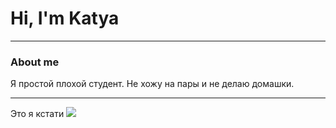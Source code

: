 # Hi, I'm Katya
___
### About me
Я простой плохой студент. Не хожу на пары и не делаю домашки.
___
Это я кстати
<img src= "https://media4.giphy.com/media/v1.Y2lkPTc5MGI3NjExc29ob3Bydmp0Mnc1dzZycXRwMnhlejdycGU2YnFxNG95eGZpbm54NCZlcD12MV9pbnRlcm5hbF9naWZfYnlfaWQmY3Q9cw/ksIY9rY1HiPJ9vG2nl/giphy.gif">
<!--
**4SomeReason/4SomeReason** is a ✨ _special_ ✨ repository because its `README.md` (this file) appears on your GitHub profile.

Here are some ideas to get you started:

- 🔭 I’m currently working on ...
- 🌱 I’m currently learning ...
- 👯 I’m looking to collaborate on ...
- 🤔 I’m looking for help with ...
- 💬 Ask me about ...
- 📫 How to reach me: ...
- 😄 Pronouns: ...
- ⚡ Fun fact: ...
-->
